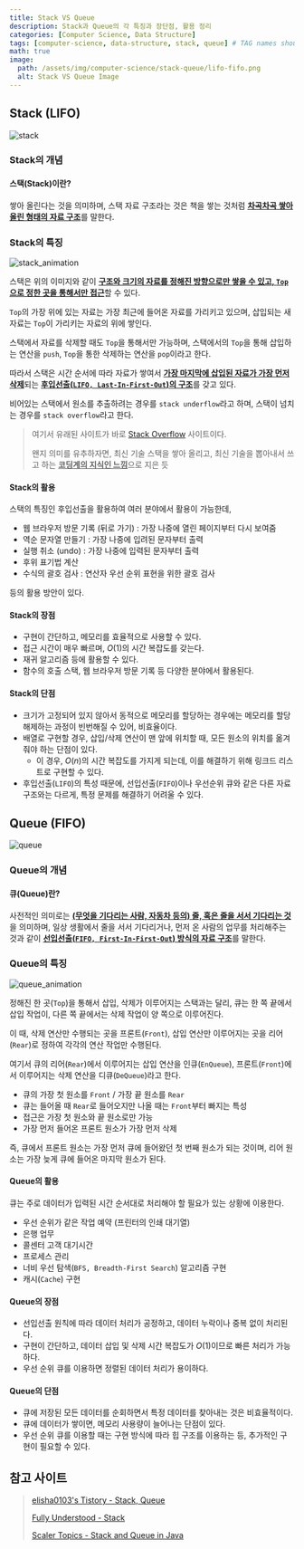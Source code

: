 ```yaml
---
title: Stack VS Queue
description: Stack과 Queue의 각 특징과 장단점, 활용 정리
categories: [Computer Science, Data Structure]
tags: [computer-science, data-structure, stack, queue] # TAG names should always be lowercase
math: true
image:
  path: /assets/img/computer-science/stack-queue/lifo-fifo.png
  alt: Stack VS Queue Image
---
```


## Stack (LIFO)

![stack](/assets/img/computer-science/stack-queue/lifo.png)

### Stack의 개념

#### 스택(Stack)이란?

쌓아 올린다는 것을 의미하며, 스택 자료 구조라는 것은 책을 쌓는 것처럼 <ins>**차곡차곡 쌓아 올린 형태의 자료 구조**</ins>를 말한다.

### Stack의 특징

![stack_animation](/assets/img/computer-science/stack-queue/stack.gif)

스택은 위의 이미지와 같이 <ins>**구조와 크기의 자료를 정해진 방향으로만 쌓을 수 있고, `Top`으로 정한 곳을 통해서만 접근**</ins>할 수 있다.

`Top`의 가장 위에 있는 자료는 가장 최근에 들어온 자료를 가리키고 있으며, 삽입되는 새 자료는 `Top`이 가리키는 자료의 위에 쌓인다.

스택에서 자료를 삭제할 때도 `Top`을 통해서만 가능하며, 스택에서의 `Top`을 통해 삽입하는 연산을 `push`, `Top`을 통한 삭제하는 연산을 `pop`이라고 한다.

따라서 스택은 시간 순서에 따라 자료가 쌓여서 <ins>**가장 마지막에 삽입된 자료가 가장 먼저 삭제**</ins>되는 <ins>**후입선출(`LIFO, Last-In-First-Out`)의 구조**</ins>를 갖고 있다.

비어있는 스택에서 원소를 추출하려는 경우를 `stack underflow`라고 하며, 스택이 넘치는 경우를 `stack overflow`라고 한다.

> 여기서 유래된 사이트가 바로 [Stack Overflow](https://stackoverflow.com/) 사이트이다.
>
> 왠지 의미를 유추하자면, 최신 기술 스택을 쌓아 올리고, 최신 기술을 뽑아내서 쓰고 하는 <ins>**코딩계의 지식인 느낌**</ins>으로 지은 듯

#### Stack의 활용

스택의 특징인 후입선출을 활용하여 여러 분야에서 활용이 가능한데,

- 웹 브라우저 방문 기록 (뒤로 가기) : 가장 나중에 열린 페이지부터 다시 보여줌
- 역순 문자열 만들기 : 가장 나중에 입려된 문자부터 출력
- 실행 취소 (undo) : 가장 나중에 입력된 문자부터 출력
- 후위 표기법 계산
- 수식의 괄호 검사 : 연산자 우선 순위 표현을 위한 괄호 검사

등의 활용 방안이 있다.

#### Stack의 장점

- 구현이 간단하고, 메모리를 효율적으로 사용할 수 있다.
- 접근 시간이 매우 빠르며, $O(1)$의 시간 복잡도를 갖는다.
- 재귀 알고리즘 등에 활용할 수 있다.
- 함수의 호출 스택, 웹 브라우저 방문 기록 등 다양한 분야에서 활용된다.

#### Stack의 단점

- 크기가 고정되어 있지 않아서 동적으로 메모리를 할당하는 경우에는 메모리를 할당 해제하는 과정이 빈번해질 수 있어, 비효율이다.
- 배열로 구현할 경우, 삽입/삭제 연산이 맨 앞에 위치할 때, 모든 원소의 위치를 옮겨줘야 하는 단점이 있다.
  - 이 경우, $O(n)$의 시간 복잡도를 가지게 되는데, 이를 해결하기 위해 링크드 리스트로 구현할 수 있다.
- 후입선출(`LIFO`)의 특성 때문에, 선입선출(`FIFO`)이나 우선순위 큐와 같은 다른 자료 구조와는 다르게, 특정 문제를 해결하기 어려울 수 있다.

## Queue (FIFO)

![queue](/assets/img/computer-science/stack-queue/fifo.png)

### Queue의 개념

#### 큐(Queue)란?

사전적인 의미로는 <ins>**(무엇을 기다리는 사람, 자동차 등의) 줄, 혹은 줄을 서서 기다리는 것**</ins>을 의미하며, 일상 생활에서 줄을 서서 기다리거나, 먼저 온 사람의 업무를 처리해주는 것과 같이 <ins>**선입선출(`FIFO, First-In-First-Out`) 방식의 자료 구조**</ins>를 말한다.

### Queue의 특징

![queue_animation](/assets/img/computer-science/stack-queue/queue.gif)

정해진 한 곳(`Top`)을 통해서 삽입, 삭제가 이루어지는 스택과는 달리, 큐는 한 쪽 끝에서 삽입 작업이, 다른 쪽 끝에서는 삭제 작업이 양 쪽으로 이루어진다.

이 때, 삭제 연산만 수행되는 곳을 프론트(`Front`), 삽입 연산만 이루어지는 곳을 리어(`Rear`)로 정하여 각각의 연산 작업만 수행된다.

여기서 큐의 리어(`Rear`)에서 이루어지는 삽입 연산을 인큐(`EnQueue`), 프론트(`Front`)에서 이루어지는 삭제 연산을 디큐(`DeQueue`)라고 한다.

- 큐의 가장 첫 원소를 `Front` / 가장 끝 원소를 `Rear`
- 큐는 들어올 때 `Rear`로 들어오지만 나올 때는 `Front`부터 빠지는 특성
- 접근은 가장 첫 원소와 끝 원소로만 가능
- 가장 먼저 들어온 프론트 원소가 가장 먼저 삭제

즉, 큐에서 프론트 원소는 가장 먼저 큐에 들어왔던 첫 번째 원소가 되는 것이며, 리어 원소는 가장 늦게 큐에 들어온 마지막 원소가 된다.

#### Queue의 활용

큐는 주로 데이터가 입력된 시간 순서대로 처리해야 할 필요가 있는 상황에 이용한다.

- 우선 순위가 같은 작업 예약 (프린터의 인쇄 대기열)
- 은행 업무
- 콜센터 고객 대기시간
- 프로세스 관리
- 너비 우선 탐색(`BFS, Breadth-First Search`) 알고리즘 구현
- 캐시(`Cache`) 구현

#### Queue의 장점

- 선입선출 원칙에 따라 데이터 처리가 공정하고, 데이터 누락이나 중복 없이 처리된다.
- 구현이 간단하고, 데이터 삽입 및 삭제 시간 복잡도가 $O(1)$이므로 빠른 처리가 가능하다.
- 우선 순위 큐를 이용하면 정렬된 데이터 처리가 용이하다.

#### Queue의 단점

- 큐에 저장된 모든 데이터를 순회하면서 특정 데이터를 찾아내는 것은 비효율적이다.
- 큐에 데이터가 쌓이면, 메모리 사용량이 늘어나는 단점이 있다.
- 우선 순위 큐를 이용할 때는 구현 방식에 따라 힙 구조를 이용하는 등, 추가적인 구현이 필요할 수 있다.

## 참고 사이트

> [elisha0103's Tistory - Stack, Queue](https://elisha0103.tistory.com/21)
>
> [Fully Understood - Stack](https://fullyunderstood.com/stack)
>
> [Scaler Topics - Stack and Queue in Java](https://www.scaler.com/topics/java/stack-and-queue-in-java)
